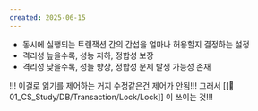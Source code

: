 ```yaml
---
created: 2025-06-15
---
```

- 동시에 실행되는 트랜잭션 간의 간섭을 얼마나 허용할지 결정하는 설정
- 격리성 높을수록, 성능 저하, 정합성 보장
- 격리성 낮을수록, 성늘 향상, 정합성 문제 발생 가능성 존재

!!! 이걸로 읽기를 제어하는 거지 수정같은건 제어가 안됨!!! 그래서 [[📂01_CS_Study/DB/Transaction/Lock/Lock]] 이 쓰이는 것!!!